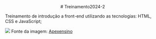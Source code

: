 <center> # Treinamento2024-2 </center>

Treinamento de introdução a front-end utilizando as tecnologias: HTML, CSS e JavaScript;

<img src="https://apexensino.com.br/wp-content/uploads/2017/11/html-css-javascript.jpg">
Fonte da imagem: <a href="https://apexensino.com.br/base-da-programacao-front-end/">Apexensino</a>
